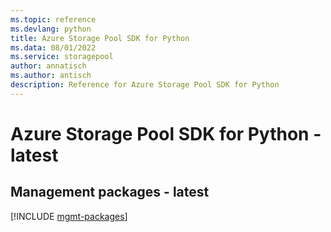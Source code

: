 ```yaml
---
ms.topic: reference
ms.devlang: python
title: Azure Storage Pool SDK for Python
ms.data: 08/01/2022
ms.service: storagepool
author: annatisch
ms.author: antisch
description: Reference for Azure Storage Pool SDK for Python
---
```

# Azure Storage Pool SDK for Python - latest

## Management packages - latest
[!INCLUDE [mgmt-packages](storage-pool-mgmt-index.md)]